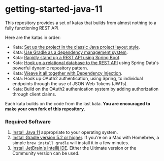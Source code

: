# getting-started-java-11
This repository provides a set of katas that builds from almost nothing to a fully functioning REST API.

Here are the katas in order:
  - Kata: [Set up the project in the classic Java project layout style](docs/kata.project_layout.md).
  - Kata: [Use Gradle as a dependency management system](docs/kata.dependency_management.md).
  - Kata: [Rapidly stand up a REST API using Spring Boot](docs/kata.spring_boot_fast.md).
  - Kata: [Hook up a relational database to the REST API](docs/kata.hook_up_rds.md) using Spring Data's powerful dynamic repository pattern.
  - Kata: [Weave it all together with Dependency Injection](docs/kata.dependency_injection.md).
  - Kata: Hook up OAuth2 authentication, using Spring, to individual endpoints through the use of JSON Web Tokens (JWTs).
  - Kata: Build on the OAuth2 authenication system by adding authorization through client claims.

Each kata builds on the code from the last kata.  **You are encouraged to make your own fork of this repository.**

### Required Software

1. [Install Java 11](https://www.oracle.com/technetwork/java/javase/downloads/index.html) appropriate to your operating system.
2. [Install Gradle version 5.2 or higher](https://gradle.org/install/#manually).  If you're on a Mac with Homebrew, a simple `brew install gradle` will install it in a few minutes.
3. [Install JetBrain's Intellij IDE](https://www.jetbrains.com/idea/download/).  Either the Ultimate version or the Community version can be used.
